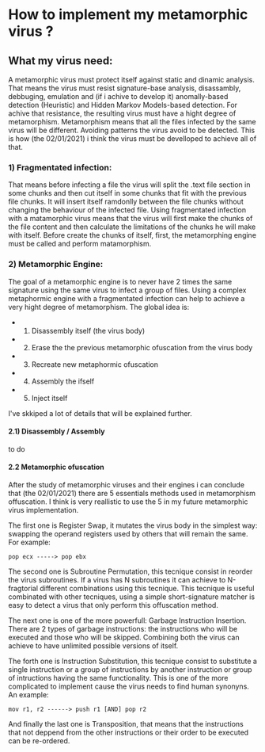 # How to implement my metamorphic virus ?

## What my virus need:
A metamorphic virus must protect itself against static and dinamic analysis. That means the virus must resist signature-base analysis, disassambly, debbuging, emulation and (if i achive to develop it) anomally-based detection (Heuristic) and Hidden Markov Models-based detection. For achive that resistance, the resulting virus must have a hight degree of metamorphism. Metamorphism means that all the files infected by the same virus will be different. Avoiding patterns the virus avoid to be detected. This is how (the 02/01/2021) i think the virus must be develloped to achieve all of that.

### 1) Fragmentated infection:
That means before infecting a file the virus will split the .text file section in some chunks and then cut itself in some chunks that fit with the previous file        chunks. It will insert itself ramdonlly between the file chunks without changing the behaviour of the infected file. Using fragmentated infection with a matamorphic virus means that the virus will first make the chunks of the file content and then calculate the limitations of the chunks he will make with itself. Before create the chunks of itself, first, the metamorphing engine must be called and perform matamorphism.

### 2) Metamorphic Engine:
The goal of a metamorphic engine is to never have 2 times the same signature using the same virus to infect a group of files. Using a complex metaphormic engine with a fragmentated infection can help to achieve a very hight degree of metamorphism. The global idea is:
- 1) Disassembly itself (the virus body)
- 2) Erase the the previous metamorphic ofuscation from the virus body
- 3) Recreate new metaphormic ofuscation
- 4) Assembly the ifself
- 5) Inject itself

I've skkiped a lot of details that will be explained further.

#### 2.1) Disassembly / Assembly
to do

#### 2.2 Metamorphic ofuscation
After the study of metamorphic viruses and their engines i can conclude that (the 02/01/2021) there are 5 essentials methods used in metamorphism offuscation. I think is very reallistic to use the 5 in my future metamorphic virus implementation.

The first one is Register Swap, it mutates the virus body in the simplest way: swapping the operand registers used by others that will remain the same. For example: 
```
pop ecx -----> pop ebx
```

The second one is Subroutine Permutation, this tecnique consist in reorder the virus subroutines. If a virus has N subroutines it can achieve to N-fragtorial different combinations using this tecnique. This tecnique is useful combinated with other tecniques, using a simple short-signature matcher is easy to detect a virus that only perform this offuscation method.

The next one is one of the more powerfull: Garbage Instruction Insertion. There are 2 types of garbage instructions: the instructions who will be executed and those who will be skipped. Combining both the virus can achieve to have unlimited possible versions of itself.

The forth one is Instruction Substitution, this tecnique consist to substitute a single instruction or a group of instructions by another instruction or group of intructions having the same functionality. This is one of the more complicated to implement cause the virus needs to find human synonyns. An example:
```
mov r1, r2 ------> push r1 [AND] pop r2
```

And finally the last one is Transposition, that means that the instructions that not deppend from the other instructions or their order to be executed  can be re-ordered. 




